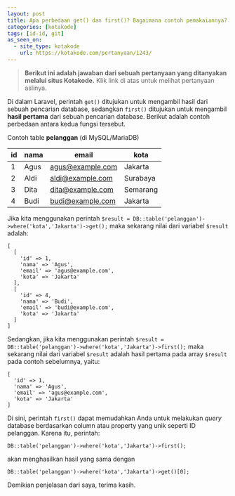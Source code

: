 ```yaml
---
layout: post
title: Apa perbedaan get() dan first()? Bagaimana contoh pemakaiannya?
categories: [kotakode]
tags: [id-id, git]
as_seen_on:
  - site_type: kotakode
    url: https://kotakode.com/pertanyaan/1243/
---
```

> **Berikut ini adalah jawaban dari sebuah pertanyaan yang ditanyakan melalui situs Kotakode.** Klik link di atas untuk melihat pertanyaan aslinya.

Di dalam Laravel, perintah `get()` ditujukan untuk mengambil hasil dari sebuah pencarian database, sedangkan `first()` ditujukan untuk mengambil **hasil pertama** dari sebuah pencarian database. Berikut adalah contoh perbedaan antara kedua fungsi tersebut.

Contoh table **pelanggan** (di MySQL/MariaDB)

| id | nama | email | kota |
| --- | --- | --- | --- |
| 1 | Agus | agus@example.com | Jakarta |
| 2 | Aldi | aldi@example.com | Surabaya |
| 3 | Dita | dita@example.com | Semarang |
| 4 | Budi | budi@example.com | Jakarta |

Jika kita menggunakan perintah `$result = DB::table('pelanggan')->where('kota','Jakarta')->get();` maka sekarang nilai dari variabel `$result` adalah:

```
[
  [
    'id' => 1,
    'nama' => 'Agus',
    'email' => 'agus@example.com',
    'kota' => 'Jakarta'
  ],
  [
    'id' => 4,
    'nama' => 'Budi',
    'email' => 'budi@example.com',
    'kota' => 'Jakarta'
  ]
]
```

Sedangkan, jika kita menggunakan perintah `$result = DB::table('pelanggan')->where('kota','Jakarta')->first();` maka sekarang nilai dari variabel `$result` adalah hasil pertama pada array `$result` pada contoh sebelumnya, yaitu:

```
[
  'id' => 1,
  'nama' => 'Agus',
  'email' => 'agus@example.com',
  'kota' => 'Jakarta'
]
```

Di sini, perintah `first()` dapat memudahkan Anda untuk melakukan *query* database berdasarkan column atau property yang unik seperti ID pelanggan. Karena itu, perintah:

```
DB::table('pelanggan')->where('kota','Jakarta')->first();
```

akan menghasilkan hasil yang sama dengan

```
DB::table('pelanggan')->where('kota','Jakarta')->get()[0];
```

Demikian penjelasan dari saya, terima kasih.